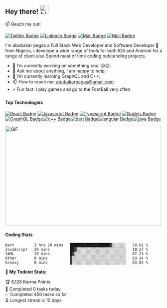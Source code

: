 ## Hey there! <img src="https://user-images.githubusercontent.com/1303154/88677602-1635ba80-d120-11ea-84d8-d263ba5fc3c0.gif" width="28px" alt="hi">

:mailbox: Reach me out!

[![Twitter Badge](https://img.shields.io/badge/-@abubakarPagas-1ca0f1?style=flat&labelColor=1ca0f1&logo=twitter&logoColor=white&link=https://twitter.com/abubakar_paagas)](https://twitter.com/abubakar_paagas) [![Linkedin Badge](https://img.shields.io/badge/abubakarPagas-0e76a8?style=flat&labelColor=0e76a8&logo=linkedin&logoColor=white)](linkedin.com/in/abubakar-pagas-b0a92b15a) [![Mail Badge](https://img.shields.io/badge/-@abubakarPagas-e84393?style=flat&labelColor=e84393&logo=instagram&logoColor=white)](https://instagram.com/abubakar_pagas) [![Mail Badge](https://img.shields.io/badge/-abubakarpagas-c0392b?style=flat&labelColor=c0392b&logo=gmail&logoColor=white)](mailto:abubakarpagas@gmail.com)

I'm abubakar pagas a Full Stack Web Developer and Software Developer 🚀 from Nigeria, i develope a wide range of tools for both IOS and Android for a range of client also Spend most of time coding outstanding projects.
<!-- TODO: Add last video link -->


- 🔭 I’m currently working on something cool 😉😍.
- 💬 Ask me about anything, I am happy to help;
- 🌱 I’m currently learning GraphQL and C++;
- 📫 How to reach me: abubakarpagas@gmail.com.
- ⚡ Fun fact: I play games and go to the FootBall very often.

#### Top Technologies

<!-- TODO: Make technologies links takes you to repositories -->

[![React Badge](https://img.shields.io/badge/-React-61DBFB?style=for-the-badge&labelColor=black&logo=react&logoColor=61DBFB)](#) [![Javascript Badge](https://img.shields.io/badge/-Javascript-F0DB4F?style=for-the-badge&labelColor=black&logo=javascript&logoColor=F0DB4F)](#) [![Typescript Badge](https://img.shields.io/badge/-Typescript-007acc?style=for-the-badge&labelColor=black&logo=typescript&logoColor=007acc)](#) [![Nodejs Badge](https://img.shields.io/badge/-Nodejs-3C873A?style=for-the-badge&labelColor=black&logo=node.js&logoColor=3C873A)](#) [![GraphQL Badge](https://img.shields.io/badge/-GraphQl-e535ab?style=for-the-badge&labelColor=black&logo=node.js&logoColor=e535ab)](#)[![c++ Badge](https://img.shields.io/badge/-c++-007acc?style=for-the-badge&labelColor=black&logo=c&logoColor=007acc)](#)[![dart Badge](https://img.shields.io/badge/-dart-2b62cf?style=for-the-badge&labelColor=black&logo=dart&logoColor=2b62cf)](#)[![angular Badge](https://img.shields.io/badge/-angular-ed1834?style=for-the-badge&labelColor=black&logo=angular&logoColor=ed1834)](#)[![java Badge](https://img.shields.io/badge/-java-3097bf?style=for-the-badge&labelColor=black&logo=java&logoColor=3097bf)](#)

 <img align="center" alt="GIF" src="https://github.com/habupagas/habupagas/blob/main/raw/code.gif?raw=true?raw=true" width="500" height="320" />

#### Coding Stats
<!--START_SECTION:waka-->
```text
Dart         3 hrs 29 mins   ██████████████████▓░░░░░░   74.01 % 
JavaScript   29 mins         ██▓░░░░░░░░░░░░░░░░░░░░░░   10.27 % 
YAML         20 mins         █▓░░░░░░░░░░░░░░░░░░░░░░░   07.23 % 
Other        8 mins          ▓░░░░░░░░░░░░░░░░░░░░░░░░   03.14 % 
Groovy       8 mins          ▓░░░░░░░░░░░░░░░░░░░░░░░░   03.02 % 
```
<!--END_SECTION:waka-->



🚧 **My Todoist Stats:**
<!-- TODO-IST:START -->
🏆  6,128 Karma Points           
🌸  Completed 0 tasks today           
✅  Completed 450 tasks so far           
⏳  Longest streak is 10 days
<!-- TODO-IST:END -->
